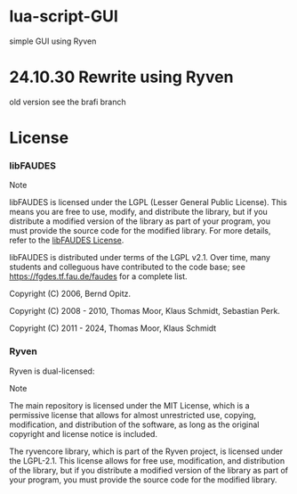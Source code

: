 # lua-script-GUI
simple GUI using Ryven

# 24.10.30 Rewrite using Ryven
old version see the brafi branch


# License

### libFAUDES
> [!NOTE]
>libFAUDES is licensed under the LGPL (Lesser General Public License). This means you are free to use, modify, and distribute the library, but if you distribute a modified version of the library as part of your program, you must provide the source code for the modified library. For more details, refer to the [libFAUDES License](https://fgdes.tf.fau.de/download.html).
>
>libFAUDES is distributed under terms of the LGPL v2.1. Over time, many students and colleguous have contributed to the code base; see https://fgdes.tf.fau.de/faudes for a complete list.

Copyright (C) 2006, Bernd Opitz.

Copyright (C) 2008 - 2010, Thomas Moor, Klaus Schmidt, Sebastian Perk.

Copyright (C) 2011 - 2024, Thomas Moor, Klaus Schmidt

### Ryven
Ryven is dual-licensed:
> [!NOTE]
>The main repository is licensed under the MIT License, which is a permissive license that allows for almost unrestricted use, copying, modification, and distribution of the software, as long as the original copyright and license notice is included.
>
>The ryvencore library, which is part of the Ryven project, is licensed under the LGPL-2.1. This license allows for free use, modification, and distribution of the library, but if you distribute a modified version of the library as part of your program, you must provide the source code for the modified library.
